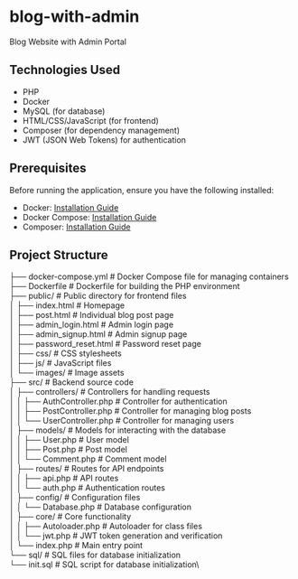 # blog-with-admin
Blog Website with Admin Portal

## Technologies Used

- PHP
- Docker
- MySQL (for database)
- HTML/CSS/JavaScript (for frontend)
- Composer (for dependency management)
- JWT (JSON Web Tokens) for authentication

## Prerequisites

Before running the application, ensure you have the following installed:

- Docker: [Installation Guide](https://docs.docker.com/get-docker/)
- Docker Compose: [Installation Guide](https://docs.docker.com/compose/install/)
- Composer: [Installation Guide](https://getcomposer.org/download/)

## Project Structure
├── docker-compose.yml            # Docker Compose file for managing containers\
├── Dockerfile                    # Dockerfile for building the PHP environment\
├── public/                       # Public directory for frontend files\
│   ├── index.html                # Homepage\
│   ├── post.html                 # Individual blog post page\
│   ├── admin_login.html          # Admin login page\
│   ├── admin_signup.html         # Admin signup page\
│   ├── password_reset.html       # Password reset page\
│   ├── css/                      # CSS stylesheets\
│   ├── js/                       # JavaScript files\
│   └── images/                   # Image assets\
├── src/                          # Backend source code\
│   ├── controllers/              # Controllers for handling requests\
│   │   ├── AuthController.php   # Controller for authentication\
│   │   ├── PostController.php   # Controller for managing blog posts\
│   │   └── UserController.php   # Controller for managing users\
│   ├── models/                   # Models for interacting with the database\
│   │   ├── User.php             # User model\
│   │   ├── Post.php             # Post model\
│   │   └── Comment.php          # Comment model\
│   ├── routes/                   # Routes for API endpoints\
│   │   ├── api.php              # API routes\
│   │   └── auth.php             # Authentication routes\
│   ├── config/                   # Configuration files\
│   │   └── Database.php         # Database configuration\
│   ├── core/                     # Core functionality\
│   │   ├── Autoloader.php       # Autoloader for class files\
│   │   └── jwt.php              # JWT token generation and verification\
│   └── index.php                 # Main entry point\
└── sql/                          # SQL files for database initialization\
    └── init.sql                  # SQL script for database initialization\